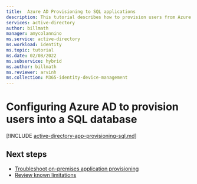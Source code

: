 ```yaml
---
title:  Azure AD Provisioning to SQL applications
description: This tutorial describes how to provision users from Azure AD into a SQL database.
services: active-directory
author: billmath
manager: amycolannino
ms.service: active-directory
ms.workload: identity
ms.topic: tutorial
ms.date: 02/08/2022
ms.subservice: hybrid
ms.author: billmath
ms.reviewer: arvinh
ms.collection: M365-identity-device-management
---
```




# Configuring Azure AD to provision users into a SQL database

[!INCLUDE [active-directory-app-provisioning-sql.md](../../../includes/active-directory-app-provisioning-sql.md)]


## Next steps

- [Troubleshoot on-premises application provisioning](on-premises-ecma-troubleshoot.md)
- [Review known limitations](known-issues.md)

